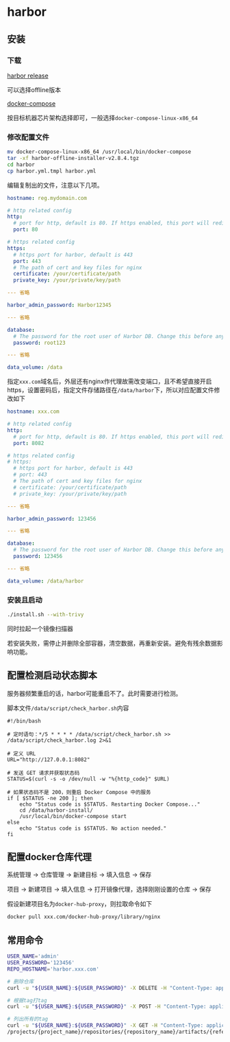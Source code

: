# harbor

## 安装

### 下载

[harbor release](https://github.com/goharbor/harbor/releases)

可以选择offline版本

[docker-compose](https://github.com/docker/compose/releases)

按目标机器芯片架构选择即可，一般选择`docker-compose-linux-x86_64`

### 修改配置文件

```bash
mv docker-compose-linux-x86_64 /usr/local/bin/docker-compose
tar -xf harbor-offline-installer-v2.8.4.tgz
cd harbor
cp harbor.yml.tmpl harbor.yml
```

编辑复制出的文件，注意以下几项。

```yaml
hostname: reg.mydomain.com

# http related config
http:
  # port for http, default is 80. If https enabled, this port will redirect to https port
  port: 80

# https related config
https:
  # https port for harbor, default is 443
  port: 443
  # The path of cert and key files for nginx
  certificate: /your/certificate/path
  private_key: /your/private/key/path

--- 省略

harbor_admin_password: Harbor12345

--- 省略

database:
  # The password for the root user of Harbor DB. Change this before any production use.
  password: root123

--- 省略

data_volume: /data
```

指定`xxx.com`域名后，外层还有nginx作代理故需改变端口，且不希望直接开启https，设置密码后，指定文件存储路径在`/data/harbor`下，所以对应配置文件修改如下

```yaml
hostname: xxx.com

# http related config
http:
  # port for http, default is 80. If https enabled, this port will redirect to https port
  port: 8082

# https related config
# https:
  # https port for harbor, default is 443
  # port: 443
  # The path of cert and key files for nginx
  # certificate: /your/certificate/path
  # private_key: /your/private/key/path

--- 省略

harbor_admin_password: 123456

--- 省略

database:
  # The password for the root user of Harbor DB. Change this before any production use.
  password: 123456

--- 省略

data_volume: /data/harbor
```

### 安装且启动

```bash
./install.sh --with-trivy
```

同时拉起一个镜像扫描器

若安装失败，需停止并删除全部容器，清空数据，再重新安装。避免有残余数据影响功能。

## 配置检测启动状态脚本

服务器频繁重启的话，harbor可能重启不了。此时需要进行检测。

脚本文件`/data/script/check_harbor.sh`内容

``` shell
#!/bin/bash

# 定时语句：*/5 * * * * /data/script/check_harbor.sh >> /data/script/check_harbor.log 2>&1

# 定义 URL
URL="http://127.0.0.1:8082"

# 发送 GET 请求并获取状态码
STATUS=$(curl -s -o /dev/null -w "%{http_code}" $URL)

# 如果状态码不是 200，则重启 Docker Compose 中的服务
if [ $STATUS -ne 200 ]; then
    echo "Status code is $STATUS. Restarting Docker Compose..."
    cd /data/harbor-install/
    /usr/local/bin/docker-compose start
else
    echo "Status code is $STATUS. No action needed."
fi
```

## 配置docker仓库代理

系统管理 -> 仓库管理 -> 新建目标 -> 填入信息 -> 保存

项目 -> 新建项目 -> 填入信息 -> 打开镜像代理，选择刚刚设置的仓库 -> 保存

假设新建项目名为`docker-hub-proxy`，则拉取命令如下

```bash
docker pull xxx.com/docker-hub-proxy/library/nginx
```

## 常用命令

```bash
USER_NAME='admin'
USER_PASSWORD='123456'
REPO_HOSTNAME='harbor.xxx.com'

# 删除仓库
curl -u "${USER_NAME}:${USER_PASSWORD}" -X DELETE -H "Content-Type: application/json" http://${REPO_HOSTNAME}/api/v2.0/projects/project_name/repositories/repo1

# 根据tag打tag
curl -u "${USER_NAME}:${USER_PASSWORD}" -X POST -H "Content-Type: application/json" -d '{"name": "hi"}' http://${REPO_HOSTNAME}/api/v2.0/projects/project_name/repositories/repo1/artifacts/1.0.0/tags

# 列出所有的tag
curl -u "${USER_NAME}:${USER_PASSWORD}" -X GET -H "Content-Type: application/json"  http://${REPO_HOSTNAME}/api/v2.0/projects/project_name/repositories/repo1/artifacts/1.0.0/tags
/projects/{project_name}/repositories/{repository_name}/artifacts/{reference}/tags
```

